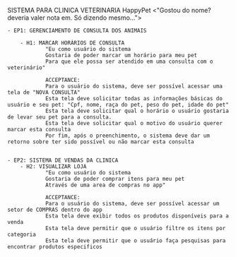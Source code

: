 SISTEMA PARA CLINICA VETERINARIA HappyPet <"Gostou do nome? deveria valer nota em. Só dizendo mesmo...">

    - EP1: GERENCIAMENTO DE CONSULTA DOS ANIMAIS
       
        - H1: MARCAR HORÁRIOS DE CONSULTA
                "Eu como usuário do sistema
                Gostaria de poder marcar um horário para meu pet
                Para que ele possa ser atendido em uma consulta com o veterinário"

                ACCEPTANCE:
                Para o usuário do sistema, deve ser possível acessar uma tela de "NOVA CONSULTA"
                Esta tela deve solicitar todas as informações básicas do usuário e seu pet: "Cpf, nome, raça do pet, peso do pet, idade do pet"
                Esta tela deve solicitar qual o horário o usuário gostaria de levar seu pet para a consulta.
                Esta tela deve solicitar qual o motivo do usuário querer marcar esta consulta
                Por fim, após o preenchimento, o sistema deve dar um retorno sobre ter sido possível ou não marcar esta consulta


    - EP2: SISTEMA DE VENDAS DA CLINICA
        - H2: VISUALIZAR LOJA 
                "Eu como usuário do sistema
                Gostaria de poder comprar itens para meu pet
                Através de uma area de compras no app"

                ACCEPTANCE:
                Para o usuário do sistema, deve ser possível acessar um setor de COMPRAS dentro do app
                Esta tela deve exibir todos os produtos disponíveis para a venda
                Esta tela deve permitir que o usuário filtre os itens por categoria
                Esta tela deve permitir que o usuário faça pesquisas para encontrar produtos especificos
               
